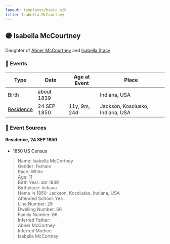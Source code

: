 ```yaml
---
layout: templates/basic.njk
title: Isabella McCourtney
---
```

## 🟣 Isabella McCourtney

Daughter of [Abner McCourtney](/people/7/72592264) and [Isabella Stacy](/people/9/91476553)

### 📆 Events

Type | Date | Age at Event | Place
------ | ------ | ------ | ------
Birth | about 1839 |  | Indiana, USA
[Residence](#event-event-0) | 24 SEP 1850 | 11y, 9m, 24d | Jackson, Kosciusko, Indiana, USA

### 📰 Event Sources

#### <a id="event-event-0"></a> Residence, 24 SEP 1850
* 1850 US Census
>   
  > Name: Isabella McCortney  
  > Gender: Female  
  > Race: White  
  > Age: 11  
  > Birth Year: abt 1839  
  > Birthplace: Indiana  
  > Home in 1850: Jackson, Kosciusko, Indiana, USA  
  > Attended School: Yes  
  > Line Number: 29  
  > Dwelling Number: 66  
  > Family Number: 66  
  > Inferred Father:   
  > Abner McCortney  
  > Inferred Mother:   
  > Isabella McCortney

